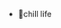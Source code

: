 - 🥤chill life

<!---
Jollydonkey/Jollydonkey is a ✨ special ✨ repository because its `README.md` (this file) appears on your GitHub profile.
You can click the Preview link to take a look at your changes.
--->
